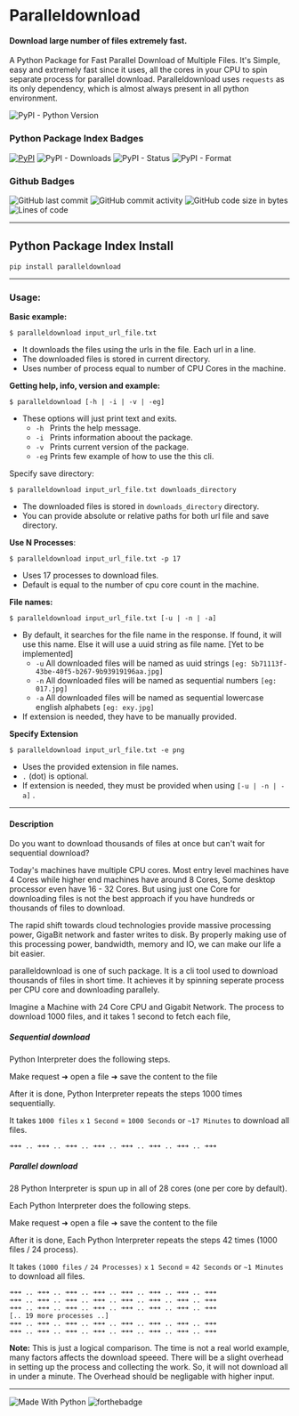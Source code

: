 # Paralleldownload
#### Download large number of files extremely fast.


A Python Package for Fast Parallel Download of Multiple Files.
It's Simple, easy and extremely fast since it uses, all the cores in your CPU to spin separate process for parallel download.
Paralleldownload uses `requests` as its only dependency, which is almost always present in all python environment.



![PyPI - Python Version](https://img.shields.io/pypi/pyversions/paralleldownload?style=for-the-badge)

### Python Package Index Badges

[![PyPI](https://img.shields.io/pypi/v/paralleldownload?style=for-the-badge&color=gree&logo=pypi)](https://pypi.org/project/batchimage/)
![PyPI - Downloads](https://img.shields.io/pypi/dm/paralleldownload?label=Downloads&style=for-the-badge)
![PyPI - Status](https://img.shields.io/pypi/status/paralleldownload?label=Status&style=for-the-badge)
![PyPI - Format](https://img.shields.io/pypi/format/paralleldownload?label=Format&style=for-the-badge)


### Github Badges

![GitHub last commit](https://img.shields.io/github/last-commit/insumanth/paralleldownload?style=for-the-badge)
![GitHub commit activity](https://img.shields.io/github/commit-activity/y/insumanth/paralleldownload?style=for-the-badge)
![GitHub code size in bytes](https://img.shields.io/github/languages/code-size/insumanth/paralleldownload?style=for-the-badge)
![Lines of code](https://img.shields.io/tokei/lines/github/insumanth/paralleldownload?style=for-the-badge)



------------------
## Python Package Index Install 

```
pip install paralleldownload
```
-------------------

### Usage:

**Basic example:**
```shell
$ paralleldownload input_url_file.txt
```
* It downloads the files using the urls in the file. Each url in a line.
* The downloaded files is stored in current directory.
* Uses number of process equal to number of CPU Cores in the machine.

**Getting help, info, version and example:**
```shell
$ paralleldownload [-h | -i | -v | -eg]
```
* These options will just print text and exits.
  * `-h ` Prints the help message.
  * `-i ` Prints information aboout the package.
  * `-v ` Prints current version of the package.
  * `-eg` Prints few example of how to use the this cli.

Specify save directory:
```shell
$ paralleldownload input_url_file.txt downloads_directory
```
* The downloaded files is stored in `downloads_directory` directory.
* You can provide absolute or relative paths for both url file and save directory.

**Use N Processes**:
```shell
$ paralleldownload input_url_file.txt -p 17
```
* Uses 17 processes to download files.
* Default is equal to the number of cpu core count in the machine.


**File names:**

```shell
$ paralleldownload input_url_file.txt [-u | -n | -a]
```

* By default, it searches for the file name in the response. If found, it will use this name. Else it will use a uuid string as file name. [Yet to be implemented]
  * `-u` All downloaded files will be named as uuid strings `[eg: 5b71113f-43be-40f5-b267-9b93919196aa.jpg]`
  * `-n` All downloaded files will be named as sequential numbers `[eg: 017.jpg]`
  * `-a` All downloaded files will be named as sequential lowercase english alphabets `[eg: exy.jpg]`
* If extension is needed, they have to be manually provided.


**Specify Extension**
```shell
$ paralleldownload input_url_file.txt -e png
```
* Uses the provided extension in file names.
* `.` (dot) is optional.
* If extension is needed, they must be provided when using `[-u | -n | -a]` .



------------------

#### Description

Do you want to download thousands of files at once but can't wait for sequential download? 

Today's machines have multiple CPU cores.
Most entry level machines have 4 Cores while higher end machines have around 8 Cores, 
Some desktop processor even have 16 - 32 Cores.
But using just one Core for downloading files is not the best approach if you have hundreds or thousands of files to download.

The rapid shift towards cloud technologies provide massive processing power, GigaBit network and faster writes to disk.
By properly making use of this processing power, bandwidth, memory and IO, we can make our life a bit easier.

paralleldownload is one of such package.
It is a cli tool used to download thousands of files in short time.
It achieves it by spinning seperate process per CPU core and downloading parallely.


Imagine a Machine with 24 Core CPU and Gigabit Network.
The process to download 1000 files, and it takes 1 second to fetch each file,

##### Sequential download

Python Interpreter does the following steps.

Make request  ➜ open a file ➜ save the content to the file

After it is done, Python Interpreter repeats the steps 1000 times sequentially.



It takes `1000 files` `x` `1 Second` = `1000 Seconds` or `~17 Minutes` to download all files.

`➜➜➜ .. ➜➜➜ .. ➜➜➜ .. ➜➜➜ .. ➜➜➜ .. ➜➜➜ .. ➜➜➜ .. ➜➜➜`
 
##### Parallel download

28 Python Interpreter is spun up in all of 28 cores (one per core by default).

Each Python Interpreter does the following steps.

Make request  ➜ open a file ➜ save the content to the file

After it is done, Each Python Interpreter repeats the steps 42 times (1000 files / 24 process).

It takes `(1000 files` `/` `24 Processes)` `x` `1 Second` = `42 Seconds` or `~1 Minutes` to download all files.

```
➜➜➜ .. ➜➜➜ .. ➜➜➜ .. ➜➜➜ .. ➜➜➜ .. ➜➜➜ .. ➜➜➜ .. ➜➜➜
➜➜➜ .. ➜➜➜ .. ➜➜➜ .. ➜➜➜ .. ➜➜➜ .. ➜➜➜ .. ➜➜➜ .. ➜➜➜
➜➜➜ .. ➜➜➜ .. ➜➜➜ .. ➜➜➜ .. ➜➜➜ .. ➜➜➜ .. ➜➜➜ .. ➜➜➜
[.. 19 more processes ..]
➜➜➜ .. ➜➜➜ .. ➜➜➜ .. ➜➜➜ .. ➜➜➜ .. ➜➜➜ .. ➜➜➜ .. ➜➜➜
➜➜➜ .. ➜➜➜ .. ➜➜➜ .. ➜➜➜ .. ➜➜➜ .. ➜➜➜ .. ➜➜➜ .. ➜➜➜
```

**Note:** This is just a logical comparison.
The time is not a real world example, many factors affects the download speeed.
There will be a slight overhead in setting up the process and collecting the work.
So, it will not download all in under a minute.
The Overhead should be negligable with higher input.





-----------------
![Made With Python](https://forthebadge.com/images/badges/made-with-python.svg)
![forthebadge](https://forthebadge.com/images/badges/built-with-love.svg)

<!--
<img src="https://forthebadge.com/images/badges/works-on-my-machine.svg" alt="works-on-my-machine" width="500" height="100">
-->
